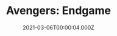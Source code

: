 ---
title: "Avengers: Endgame"
year: 2019
date: 2021-03-06T00:00:04.000Z
permalink: /almanac/movies/2021-03-06-avengers-endgame/index.html
link: https://letterboxd.com/rknightuk/film/avengers-endgame/4/
rating: 3
tmdbid: 299534
---